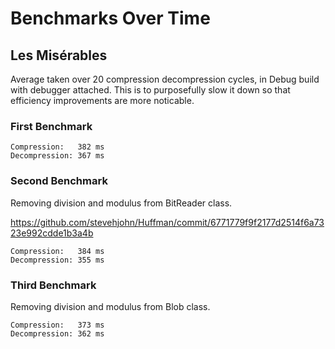 # Benchmarks Over Time

## Les Misérables

Average taken over 20 compression decompression cycles, in Debug build with debugger attached. 
This is to purposefully slow it down so that efficiency improvements are more noticable.

### First Benchmark

```
Compression:   382 ms
Decompression: 367 ms
```

### Second Benchmark

Removing division and modulus from BitReader class.

https://github.com/stevehjohn/Huffman/commit/6771779f9f2177d2514f6a7323e992cdde1b3a4b

```
Compression:   384 ms
Decompression: 355 ms
```

### Third Benchmark

Removing division and modulus from Blob class.

```
Compression:   373 ms
Decompression: 362 ms
```
